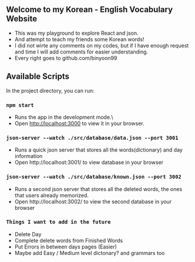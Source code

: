 ## Welcome to my Korean - English Vocabulary Website
- This was my playground to explore React and json.
- And attempt to teach my friends some Korean words!
- I did not wirte any comments on my codes, but if I have enough request and time I will add comments for easier understanding.
- Every right goes to github.com/binyoon99 


## Available Scripts

In the project directory, you can run:

### `npm start`
- Runs the app in the development mode.\
- Open [http://localhost:3000](http://localhost:3000) to view it in your browser.

### `json-server --watch ./src/database/data.json --port 3001`
- Runs a quick json server that stores all the words(dictionary) and day information
- Open http://localhost:3001/ to view database in your browser


### `json-server --watch ./src/database/known.json --port 3002`
- Runs a second json server that stores all the deleted words, the ones that users already memorized. 
- Open http://localhost:3002/ to view the second database in your browser 

### `Things I want to add in the future`
- Delete Day
- Complete delete words from Finished Words 
- Put Errors in between days pages (Easier)
- Maybe add Easy / Medium level dictonary? and grammars too
